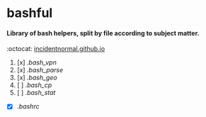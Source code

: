 # bashful
#### Library of bash helpers, split by file according to subject matter.
:octocat: [incidentnormal.github.io](https://incidentnormal.github.io)

1. [x] *.bash_vpn*
2. [x] *.bash_parse*
3. [x] *.bash_geo*
4. [ ] *.bash_cp*
5. [ ] *.bash_stat*
- [x] *.bashrc*
